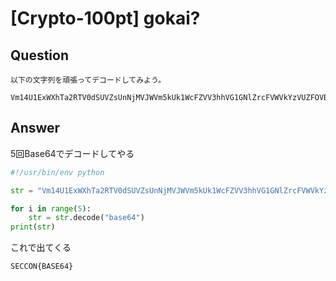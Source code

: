 # [Crypto-100pt] gokai?

## Question

```plane
以下の文字列を頑張ってデコードしてみよう。

Vm14U1ExWXhTa2RTV0dSUVZsUnNjMVJWVm5kUk1WcFZVV3hhVG1GNlZrcFVWVkYzVUZFOVBRPT0=
```

## Answer

5回Base64でデコードしてやる

```python
#!/usr/bin/env python

str = "Vm14U1ExWXhTa2RTV0dSUVZsUnNjMVJWVm5kUk1WcFZVV3hhVG1GNlZrcFVWVkYzVUZFOVBRPT0="

for i in range(5):
	str = str.decode("base64")
print(str)
```

これで出てくる

`SECCON{BASE64}`

